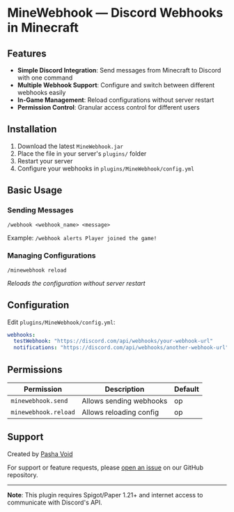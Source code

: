 # MineWebhook — Discord Webhooks in Minecraft

## Features

- **Simple Discord Integration**: Send messages from Minecraft to Discord with one command
- **Multiple Webhook Support**: Configure and switch between different webhooks easily
- **In-Game Management**: Reload configurations without server restart
- **Permission Control**: Granular access control for different users

## Installation

1. Download the latest `MineWebhook.jar`
2. Place the file in your server's `plugins/` folder
3. Restart your server
4. Configure your webhooks in `plugins/MineWebhook/config.yml`

## Basic Usage

### Sending Messages
```
/webhook <webhook_name> <message>
```
Example: `/webhook alerts Player joined the game!`

### Managing Configurations
```
/minewebhook reload
```
*Reloads the configuration without server restart*

## Configuration

Edit `plugins/MineWebhook/config.yml`:
```yaml
webhooks:
  testWebhook: "https://discord.com/api/webhooks/your-webhook-url"
  notifications: "https://discord.com/api/webhooks/another-webhook-url"
```

## Permissions

| Permission | Description | Default |
|------------|-------------|---------|
| `minewebhook.send` | Allows sending webhooks | op |
| `minewebhook.reload` | Allows reloading config | op |

## Support

Created by [Pasha Void](https://www.youtube.com/@pasha-void)

For support or feature requests, please [open an issue](https://github.com/Kiyoshi-Yeager/MineWebhook) on our GitHub repository.

---

**Note**: This plugin requires Spigot/Paper 1.21+ and internet access to communicate with Discord's API. 
